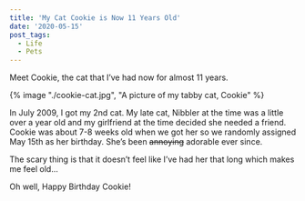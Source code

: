 ```yaml
---
title: 'My Cat Cookie is Now 11 Years Old'
date: '2020-05-15'
post_tags:
  - Life
  - Pets
---
```


Meet Cookie, the cat that I’ve had now for almost 11 years.
<!-- excerpt -->

{% image "./cookie-cat.jpg", "A picture of my tabby cat, Cookie" %}

In July 2009, I got my 2nd cat. My late cat, Nibbler at the time was a little over a year old and my girlfriend at the time decided she needed a friend. Cookie was about 7-8 weeks old when we got her so we randomly assigned May 15th as her birthday. She’s been ~~annoying~~ adorable ever since.

The scary thing is that it doesn’t feel like I’ve had her that long which makes me feel old...

Oh well, Happy Birthday Cookie!
